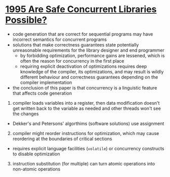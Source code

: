 # [1995 Are Safe Concurrent Libraries Possible?](https://plg.uwaterloo.ca/~usystem/pub/uSystem/LibraryApproach.pdf)
- code generation that are correct for sequential programs may have incorrect semantics for concurrent programs
- solutions that make correctness guarantees state potentially unreasonable requirements for the library designer and end programmer
  - by forbidding optimization, performance gains are lessened, which is often the reason for concurrency in the first place
  - requiring explicit deactivation of optimizations requires deep knowledge of the compiler, its optimizations, and may result is wildly different behaviour and correctness guarantees depending on the compiler implementation
- the conclusion of this paper is that concurrency is a linguistic feature that affects code generation

1. compiler loads variables into a register, then data modification doesn't get written back to the variable as needed and other threads won't see the changes
  - Dekker's and Petersons' algorthims (software solutions) use assignment
2. compiler might reorder instructions for optimization, which may cause reordering at the boundaries of critical sections
  - requires explicit language facilities (`volatile`) or concurrency constructs to disable optimization
3. instruction substitution (for multiple) can turn atomic operations into non-atomic operations
